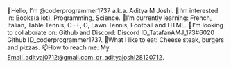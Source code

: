 👋Hello, I’m @coderprogrammer1737 a.k.a. Aditya M Joshi.
👀I’m interested in: Books(a lot), Programming, Science.
🌱I’m currently learning: French, Italian, Table Tennis, C++, C, Lawn Tennis, Football and HTML.
💞️I’m looking to collaborate on: Github and Discord: Discord ID_TatafanAMJ_173#6020 Github ID_coderprogrammer1737.
🍕What I like to eat: Cheese steak, burgers and pizzas.
📫How to reach me: My Email_adityaj0712@gmail.com_or_adityajoshi28120712.
<!---
coderprogrammer1737/coderprogrammer1737 is a ✨ special ✨ repository because its `README.md` (this file) appears on your GitHub profile.
You can click the Preview link to take a look at your changes.
--->
